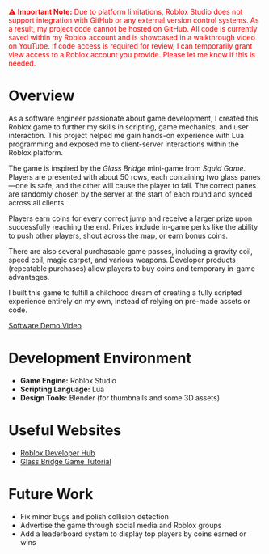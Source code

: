 <p style="color:red;">
⚠️ <strong>Important Note:</strong> Due to platform limitations, Roblox Studio does not support integration with GitHub or any external version control systems. As a result, my project code cannot be hosted on GitHub. All code is currently saved within my Roblox account and is showcased in a walkthrough video on YouTube. If code access is required for review, I can temporarily grant view access to a Roblox account you provide. Please let me know if this is needed.
</p>

# Overview

As a software engineer passionate about game development, I created this Roblox game to further my skills in scripting, game mechanics, and user interaction. This project helped me gain hands-on experience with Lua programming and exposed me to client-server interactions within the Roblox platform.

The game is inspired by the *Glass Bridge* mini-game from *Squid Game*. Players are presented with about 50 rows, each containing two glass panes—one is safe, and the other will cause the player to fall. The correct panes are randomly chosen by the server at the start of each round and synced across all clients.

Players earn coins for every correct jump and receive a larger prize upon successfully reaching the end. Prizes include in-game perks like the ability to push other players, shout across the map, or earn bonus coins.

There are also several purchasable game passes, including a gravity coil, speed coil, magic carpet, and various weapons. Developer products (repeatable purchases) allow players to buy coins and temporary in-game advantages.

I built this game to fulfill a childhood dream of creating a fully scripted experience entirely on my own, instead of relying on pre-made assets or code.

[Software Demo Video](https://youtu.be/bKMCj7mQKpQ)


# Development Environment

- **Game Engine:** Roblox Studio  
- **Scripting Language:** Lua  
- **Design Tools:** Blender (for thumbnails and some 3D assets)

# Useful Websites

* [Roblox Developer Hub](https://create.roblox.com/docs)  
* [Glass Bridge Game Tutorial](https://www.youtube.com/watch?v=MCAVzMvuGMQ)  

# Future Work

* Fix minor bugs and polish collision detection
* Advertise the game through social media and Roblox groups
* Add a leaderboard system to display top players by coins earned or wins
